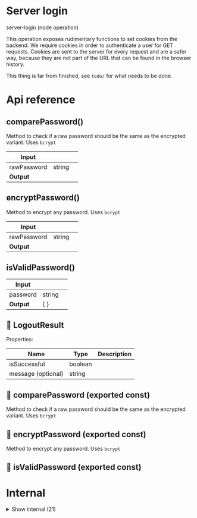 # Server login

server-login (node operation)

This operation exposes rudimentary functions to set cookies from the backend. We require cookies in order to authenticate a user for GET requests. Cookies are sent to the server for every request and are a safer way, because they are not part of the URL that can be found in the browser history.

This thing is far from finished, see `todo/` for what needs to be done.




# Api reference

## comparePassword()

Method to check if a raw password should be the same as the encrypted variant. Uses `bcrypt`


| Input      |    |    |
| ---------- | -- | -- |
| rawPassword | string |  |,| encryptedPassword | string |  |
| **Output** |    |    |



## encryptPassword()

Method to encrypt any password. Uses `bcrypt`


| Input      |    |    |
| ---------- | -- | -- |
| rawPassword | string |  |
| **Output** |    |    |



## isValidPassword()

| Input      |    |    |
| ---------- | -- | -- |
| password | string |  |
| **Output** | {  }   |    |



## 🔹 LogoutResult

Properties: 

 | Name | Type | Description |
|---|---|---|
| isSuccessful  | boolean |  |
| message (optional) | string |  |



## 📄 comparePassword (exported const)

Method to check if a raw password should be the same as the encrypted variant. Uses `bcrypt`


## 📄 encryptPassword (exported const)

Method to encrypt any password. Uses `bcrypt`


## 📄 isValidPassword (exported const)

# Internal

<details><summary>Show internal (21)</summary>
  
  # addAuthenticationMethod()

core function for `addPersonAuthenticationMethod` and `addDeviceAuthenticatedMethod`


| Input      |    |    |
| ---------- | -- | -- |
| - | | |
| **Output** |    |    |



## addDeviceAuthenticatedMethod()

sends an email or sms, or already confirms in case of emailPassword


TODO: ensure this wraps `addAuthenticationMethod` and adds it to `Device` after that.


| Input      |    |    |
| ---------- | -- | -- |
| deviceId | string |  |,| method | `AuthenticationMethodMethod` |  |,| handle | string | most of the time, this is a username, but can also be phone number or email or so |,| credential (optional) | string |  |
| **Output** |    |    |



## addDeviceAuthenticationMethodConfirm()

adds an `authenticatedMethod` to `Device` after the OTP is correct

For now, only handles methods `phoneNumber` and `email`

TODO: extrahere the core into `addAuthenticationMethodConfirm` and use it in this one and make also `addPersonAuthenticationMethodConfirm`


| Input      |    |    |
| ---------- | -- | -- |
| deviceId | string | device id |,| method | `AuthenticationMethodMethod` |  |,| otp | number | one time password |
| **Output** |    |    |



## addPersonAuthenticationMethod()

adds an `authenticationMethod` to `Person`

relies on `addAuthenticationMethod`

TODO: ensure this wraps `addAuthenticationMethod` and adds it to `Device` after that.


| Input      |    |    |
| ---------- | -- | -- |
| - | | |
| **Output** |    |    |



## isPhoneNumber()

TODO: Implement this


| Input      |    |    |
| ---------- | -- | -- |
| phoneNumber | string |  |
| **Output** | {  }   |    |



## login()

attaches the `Device` with `authToken` (`id`) to a `Person` once all required authenticationMethods are provided. If not, it needs to return the required authenticationMethods so the user can attach those to the device until loggin is successful.


| Input      |    |    |
| ---------- | -- | -- |
| deviceId | string |  |
| **Output** |    |    |



## logoutPostApi()

Uses cookies (https://serverjs.io/documentation/reply/#cookie-) to logout

Needed for having `authToken` with GET as well in a safe manner (e.g. for images)


| Input      |    |    |
| ---------- | -- | -- |
| - | | |
| **Output** |    |    |



## removeDeviceAuthenticationMethod()

removes an `authenticatedMethod` from `Device`


| Input      |    |    |
| ---------- | -- | -- |
| - | | |
| **Output** |    |    |



## removePersonAuthenticationMethod()

removes an `authenticationMethod` from `Person`


| Input      |    |    |
| ---------- | -- | -- |
| - | | |
| **Output** |    |    |



## signup()

Creates a new `Person` for a `Device`. Adds that person to the `Device`.

- Can only be done if authentication is not applied on an existing person already.
- Can only be done with at least one authenticationMethod
- Function is wrappable


| Input      |    |    |
| ---------- | -- | -- |
| deviceId | string |  |,| personData | { authorizations: `Authorization`[], <br />credits: number, <br />dataEntries: `PersonInformationValue`[], <br />interestSlugs: `Slug`[], <br />media: `PersonSocialMedia`[], <br />name: string, <br />slug: string, <br />pictureImage: `BackendAsset`, <br />groupSlugs?: `Slug`[], <br />requiredAuthenticationMethods?: `AuthenticationMethodMethod`[], <br />amountAuthenticationMethodsRequired?: number, <br /> } | Data required for creating a `Person`. Can be filled in by the user partly, but also partly automatically |
| **Output** |    |    |



## 🔹 LoginResult

Properties: 

 | Name | Type | Description |
|---|---|---|
| isSuccessful  | boolean |  |
| message (optional) | string |  |



## 📄 addAuthenticationMethod (exported const)

core function for `addPersonAuthenticationMethod` and `addDeviceAuthenticatedMethod`


## 📄 addDeviceAuthenticatedMethod (exported const)

sends an email or sms, or already confirms in case of emailPassword


TODO: ensure this wraps `addAuthenticationMethod` and adds it to `Device` after that.


## 📄 addDeviceAuthenticationMethodConfirm (exported const)

adds an `authenticatedMethod` to `Device` after the OTP is correct

For now, only handles methods `phoneNumber` and `email`

TODO: extrahere the core into `addAuthenticationMethodConfirm` and use it in this one and make also `addPersonAuthenticationMethodConfirm`


## 📄 addPersonAuthenticationMethod (exported const)

adds an `authenticationMethod` to `Person`

relies on `addAuthenticationMethod`

TODO: ensure this wraps `addAuthenticationMethod` and adds it to `Device` after that.


## 📄 isPhoneNumber (exported const)

TODO: Implement this


## 📄 login (exported const)

attaches the `Device` with `authToken` (`id`) to a `Person` once all required authenticationMethods are provided. If not, it needs to return the required authenticationMethods so the user can attach those to the device until loggin is successful.


## 📄 logoutPostApi (exported const)

Uses cookies (https://serverjs.io/documentation/reply/#cookie-) to logout

Needed for having `authToken` with GET as well in a safe manner (e.g. for images)


## 📄 removeDeviceAuthenticationMethod (exported const)

removes an `authenticatedMethod` from `Device`


## 📄 removePersonAuthenticationMethod (exported const)

removes an `authenticationMethod` from `Person`


## 📄 signup (exported const)

Creates a new `Person` for a `Device`. Adds that person to the `Device`.

- Can only be done if authentication is not applied on an existing person already.
- Can only be done with at least one authenticationMethod
- Function is wrappable
  </details>

